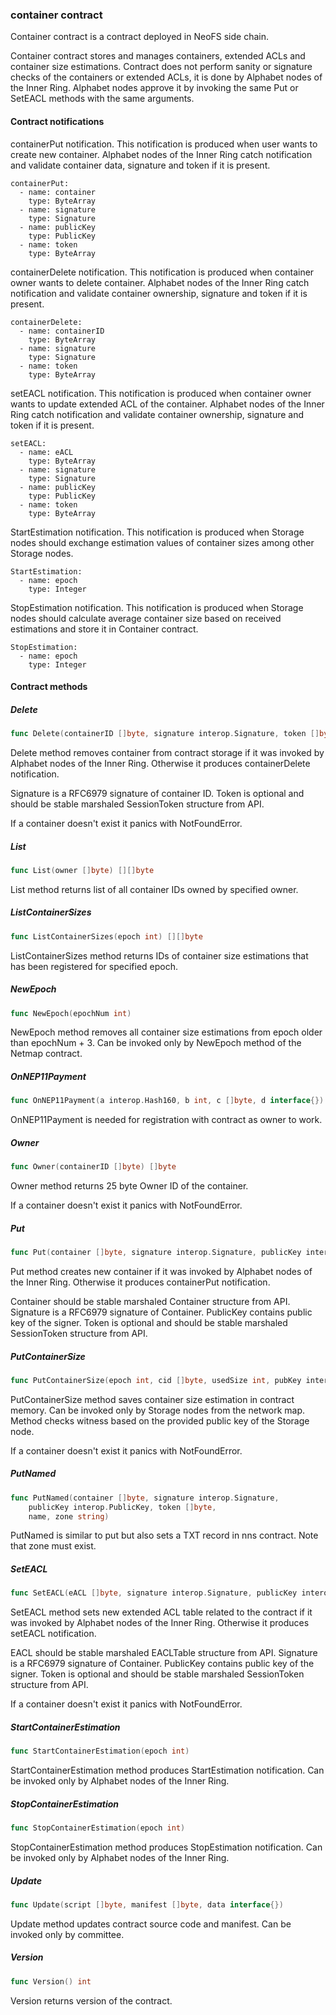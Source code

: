 ### container contract

Container contract is a contract deployed in NeoFS side chain\.

Container contract stores and manages containers\, extended ACLs and container size estimations\. Contract does not perform sanity or signature checks of the containers or extended ACLs\, it is done by Alphabet nodes of the Inner Ring\. Alphabet nodes approve it by invoking the same Put or SetEACL methods with the same arguments\.

#### Contract notifications

containerPut notification\. This notification is produced when user wants to create new container\. Alphabet nodes of the Inner Ring catch notification and validate container data\, signature and token if it is present\.

```
containerPut:
  - name: container
    type: ByteArray
  - name: signature
    type: Signature
  - name: publicKey
    type: PublicKey
  - name: token
    type: ByteArray
```

containerDelete notification\. This notification is produced when container owner wants to delete container\. Alphabet nodes of the Inner Ring catch notification and validate container ownership\, signature and token if it is present\.

```
containerDelete:
  - name: containerID
    type: ByteArray
  - name: signature
    type: Signature
  - name: token
    type: ByteArray
```

setEACL notification\. This notification is produced when container owner wants to update extended ACL of the container\. Alphabet nodes of the Inner Ring catch notification and validate container ownership\, signature and token if it is present\.

```
setEACL:
  - name: eACL
    type: ByteArray
  - name: signature
    type: Signature
  - name: publicKey
    type: PublicKey
  - name: token
    type: ByteArray
```

StartEstimation notification\. This notification is produced when Storage nodes should exchange estimation values of container sizes among other Storage nodes\.

```
StartEstimation:
  - name: epoch
    type: Integer
```

StopEstimation notification\. This notification is produced when Storage nodes should calculate average container size based on received estimations and store it in Container contract\.

```
StopEstimation:
  - name: epoch
    type: Integer
```

#### Contract methods

##### Delete

```go
func Delete(containerID []byte, signature interop.Signature, token []byte)
```

Delete method removes container from contract storage if it was invoked by Alphabet nodes of the Inner Ring\. Otherwise it produces containerDelete notification\.

Signature is a RFC6979 signature of container ID\. Token is optional and should be stable marshaled SessionToken structure from API\.

If a container doesn't exist it panics with NotFoundError\.

##### List

```go
func List(owner []byte) [][]byte
```

List method returns list of all container IDs owned by specified owner\.

##### ListContainerSizes

```go
func ListContainerSizes(epoch int) [][]byte
```

ListContainerSizes method returns IDs of container size estimations that has been registered for specified epoch\.

##### NewEpoch

```go
func NewEpoch(epochNum int)
```

NewEpoch method removes all container size estimations from epoch older than epochNum \+ 3\. Can be invoked only by NewEpoch method of the Netmap contract\.

##### OnNEP11Payment

```go
func OnNEP11Payment(a interop.Hash160, b int, c []byte, d interface{})
```

OnNEP11Payment is needed for registration with contract as owner to work\.

##### Owner

```go
func Owner(containerID []byte) []byte
```

Owner method returns 25 byte Owner ID of the container\.

If a container doesn't exist it panics with NotFoundError\.

##### Put

```go
func Put(container []byte, signature interop.Signature, publicKey interop.PublicKey, token []byte)
```

Put method creates new container if it was invoked by Alphabet nodes of the Inner Ring\. Otherwise it produces containerPut notification\.

Container should be stable marshaled Container structure from API\. Signature is a RFC6979 signature of Container\. PublicKey contains public key of the signer\. Token is optional and should be stable marshaled SessionToken structure from API\.

##### PutContainerSize

```go
func PutContainerSize(epoch int, cid []byte, usedSize int, pubKey interop.PublicKey)
```

PutContainerSize method saves container size estimation in contract memory\. Can be invoked only by Storage nodes from the network map\. Method checks witness based on the provided public key of the Storage node\.

If a container doesn't exist it panics with NotFoundError\.

##### PutNamed

```go
func PutNamed(container []byte, signature interop.Signature,
    publicKey interop.PublicKey, token []byte,
    name, zone string)
```

PutNamed is similar to put but also sets a TXT record in nns contract\. Note that zone must exist\.

##### SetEACL

```go
func SetEACL(eACL []byte, signature interop.Signature, publicKey interop.PublicKey, token []byte)
```

SetEACL method sets new extended ACL table related to the contract if it was invoked by Alphabet nodes of the Inner Ring\. Otherwise it produces setEACL notification\.

EACL should be stable marshaled EACLTable structure from API\. Signature is a RFC6979 signature of Container\. PublicKey contains public key of the signer\. Token is optional and should be stable marshaled SessionToken structure from API\.

If a container doesn't exist it panics with NotFoundError\.

##### StartContainerEstimation

```go
func StartContainerEstimation(epoch int)
```

StartContainerEstimation method produces StartEstimation notification\. Can be invoked only by Alphabet nodes of the Inner Ring\.

##### StopContainerEstimation

```go
func StopContainerEstimation(epoch int)
```

StopContainerEstimation method produces StopEstimation notification\. Can be invoked only by Alphabet nodes of the Inner Ring\.

##### Update

```go
func Update(script []byte, manifest []byte, data interface{})
```

Update method updates contract source code and manifest\. Can be invoked only by committee\.

##### Version

```go
func Version() int
```

Version returns version of the contract\.


